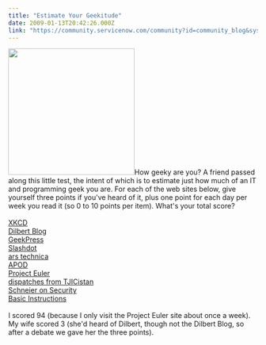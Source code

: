 ```yaml
---
title: "Estimate Your Geekitude"
date: 2009-01-13T20:42:26.000Z
link: "https://community.servicenow.com/community?id=community_blog&sys_id=bbcde2e9dbd0dbc01dcaf3231f96199d"
---
```

<p><img  alt="" class="jive-image" src="48aa458adb14130468c1fb651f961980.iix" style="width: auto; height: 255px;" />How geeky are you? A friend passed along this little test, the intent of which is to estimate just how much of an IT and programming geek you are. For each of the web sites below, give yourself three points if you've heard of it, plus one point for each day per week you read it (so 0 to 10 points per item). What's your total score?<!--break--><br /><br /> <a title="cd.com/" href="http://xkcd.com/">XKCD</a><br /> <a title="lbert.com/blog/" href="http://dilbert.com/blog/">Dilbert Blog</a><br /> <a title="ekpress.com/" href="http://geekpress.com/">GeekPress</a><br /> <a title="ashdot.org/" href="http://slashdot.org/">Slashdot</a><br /> <a title="stechnica.com/index.ars" href="http://arstechnica.com/index.ars">ars technica</a><br /> <a title="twrp.gsfc.nasa.gov/apod/" href="http://antwrp.gsfc.nasa.gov/apod/">APOD</a><br /> <a title="ojecteuler.net/" href="http://projecteuler.net/">Project Euler</a><br /> <a title="ic.com/" href="http://tjic.com/">dispatches from TJICistan</a><br /> <a title="w.schneier.com/blog/" href="http://www.schneier.com/blog/">Schneier on Security</a><br /> <a title="sicinstructions.net/" href="http://basicinstructions.net/">Basic Instructions</a><br /><br />I scored 94 (because I only visit the Project Euler site about once a week). My wife scored 3 (she'd heard of Dilbert, though not the Dilbert Blog, so after a debate we gave her the three points).</p>